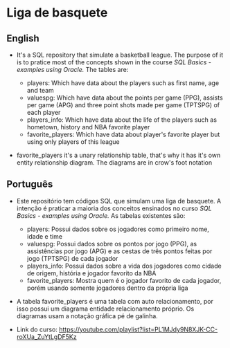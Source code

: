 # Liga de basquete
## English
- It's a SQL repository that simulate a basketball league. The purpose of it is to pratice most of the concepts shown in the course *SQL Basics - examples using Oracle.* The tables are:
    - players: Which have data about the players such as first name, age and team
    - valuespg: Which have data about the points per game (PPG), assists per game (APG) and three point shots made per game (TPTSPG) of each player
    - players_info: Which have data about the life of the players such as hometown, history and NBA favorite player
    - favorite_players: Which have data about player's favorite player but using only players of this league

- favorite_players it's a unary relationship table, that's why it has it's own entity relationship diagram. The diagrams are in crow's foot notation

## Português
- Este repositório tem códigos SQL que simulam uma liga de basquete. A intenção é praticar a maioria dos conceitos ensinados no curso *SQL Basics - examples using Oracle.* As tabelas existentes são:
    - players: Possui dados sobre os jogadores como primeiro nome, idade e time
    - valuespg: Possui dados sobre os pontos por jogo (PPG), as assistências por jogo (APG) e as cestas de três pontos feitas por jogo (TPTSPG) de cada jogador
    - players_info: Possui dados sobre a vida dos jogadores como cidade de origem, história e jogador favorito da NBA
    - favorite_players: Mostra quem é o jogador favorito de cada jogador, porém usando somente jogadores dentro da própria liga

-  A tabela favorite_players é uma tabela com auto relacionamento, por isso possui um diagrama entidade relacionamento próprio. Os diagramas usam a notação gráfica pé de galinha.
- Link do curso: https://youtube.com/playlist?list=PL1MJdy9N8XJK-CC-roXUa_ZuYtLgDF5Kz
